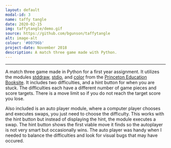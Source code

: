 ```yaml
---
layout: default
modal-id: 3
name: taffy tangle
date: 2020-02-15
img: taffytangle/demo.gif
source: https://github.com/bgunson/taffytangle
alt: image-alt
colour: '#00796b'
project-date: November 2018
description: A match three game made with Python.
---
```


___

A match three game made in Python for a first year assignment. It utilizes the modules [stddraw](https://introcs.cs.princeton.edu/python/code/stddraw.py.html), [stdio](https://introcs.cs.princeton.edu/python/code/stdio.py.html), and [color](https://introcs.cs.princeton.edu/python/code/color.py.html) from the [Princeton Education Booksite](https://introcs.cs.princeton.edu/python/home/). It includes two difficulties, and a hint button for when you are stuck. The difficulties each have a different number of game pieces and score targets. There is a move limit so if you do not reach the target score you lose.

Also included is an auto player module, where a computer player chooses and executes swaps, you just need to choose the difficulty. This works with the hint button but instead of displaying the hint, the module executes a swap. The hint button shows the first viable move it finds so the autoplayer is not very smart but occasionally wins. The auto player was handy when I needed to balance the difficulties and look for visual bugs that may have occured.

